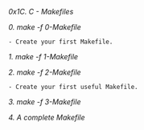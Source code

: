 *0x1C. C - Makefiles*

*0. make -f 0-Makefile*

	- Create your first Makefile.

*1. make -f 1-Makefile*

*2. make -f 2-Makefile*

	- Create your first useful Makefile.

*3. make -f 3-Makefile*

*4. A complete Makefile*
